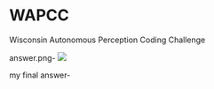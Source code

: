 # WAPCC
Wisconsin Autonomous Perception Coding Challenge

answer.png-
 ![](https://github.com/WisconsinAutonomous/CodingChallenges/blob/master/perception/answer.png)

 my final answer-
 
